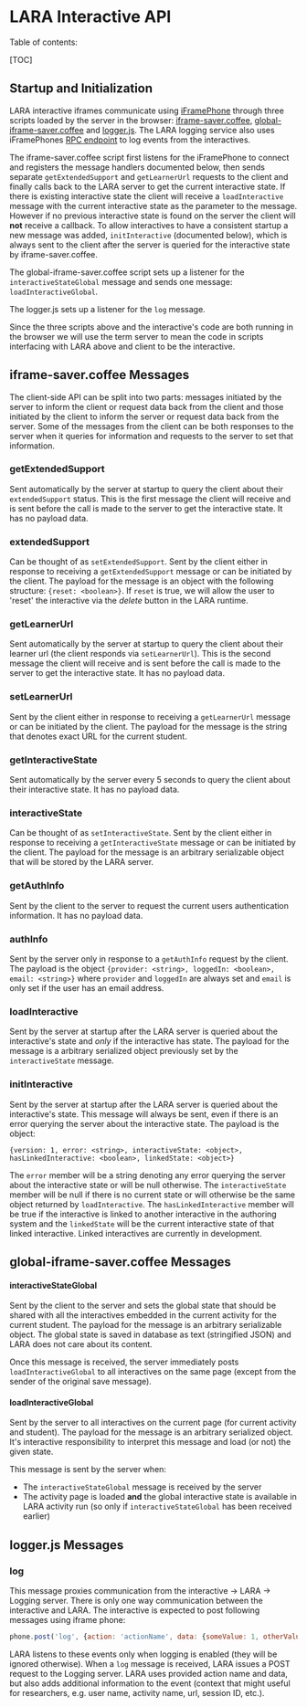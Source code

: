 # LARA Interactive API

Table of contents:

[TOC]

## Startup and Initialization

LARA interactive iframes communicate using [iFramePhone](https://github.com/concord-consortium/iframe-phone) through three scripts loaded by the server in the browser:  [iframe-saver.coffee](https://github.com/concord-consortium/LARA/blob/master/app/assets/javascripts/iframe-saver.coffee),
[global-iframe-saver.coffee](https://github.com/concord-consortium/LARA/blob/master/app/assets/javascripts/global-iframe-saver.coffee) and
[logger.js](https://github.com/concord-consortium/lara/blob/b51f764600816844088a0d45dc4493c0510eefe0/app/assets/javascripts/logger.js).  The LARA logging service also uses iFramePhones [RPC endpoint](https://github.com/concord-consortium/iframe-phone/blob/master/lib/iframe-phone-rpc-endpoint.js) to log events from the interactives.

The iframe-saver.coffee script first listens for the iFramePhone to connect and registers the message handlers documented below, then sends separate `getExtendedSupport` and `getLearnerUrl`
requests to the client and finally calls back to the LARA server to get the current interactive state.  If there is existing interactive state the client will receive a `loadInteractive` message with the current interactive state as the parameter to the message.  However if no previous interactive state is found on the server the client will **not** receive a callback.  To allow interactives to have a
consistent startup a new message was added, `initInteractive` (documented below), which is always sent to the client after the server is queried for the interactive state by iframe-saver.coffee.

The global-iframe-saver.coffee script sets up a listener for the `interactiveStateGlobal` message and sends one message: `loadInteractiveGlobal`.

The logger.js sets up a listener for the `log` message.

Since the three scripts above and the interactive's code are both running in the browser we will use the term server to mean the code in scripts interfacing with LARA above and client to be the interactive.

## iframe-saver.coffee Messages

The client-side API can be split into two parts: messages initiated by the server to inform the client or request data back from the client and those initiated by the client to inform the server or request data back from the server.  Some of the messages from the client can be both responses to the server when it queries for information and requests to the server to set that information.

### getExtendedSupport

Sent automatically by the server at startup to query the client about their `extendedSupport` status.  This is the first message the client will receive and is sent before the call is made to
the server to get the interactive state.  It has no payload data.

### extendedSupport

Can be thought of as `setExtendedSupport`. Sent by the client either in response to receiving a `getExtendedSupport` message or can be initiated by the client.  The payload for the message is an object with the following structure: `{reset: <boolean>}`.  If `reset` is true, we will allow the user to 'reset' the interactive via the _delete_ button in the LARA runtime.

### getLearnerUrl

Sent automatically by the server at startup to query the client about their learner url (the client responds via `setLearnerUrl`).  This is the second message the client will receive and is sent before the call is made to the server to get the interactive state.  It has no payload data.

### setLearnerUrl

Sent by the client either in response to receiving a `getLearnerUrl` message or can be initiated by the client. The payload for the message is the string that denotes exact URL for the current student.

### getInteractiveState

Sent automatically by the server every 5 seconds to query the client about their interactive state. It has no payload data.

### interactiveState

Can be thought of as `setInteractiveState`. Sent by the client either in response to receiving a `getInteractiveState` message or can be initiated by the client.  The payload for the message is an arbitrary serializable object that will be stored by the LARA server.

### getAuthInfo

Sent by the client to the server to request the current users authentication information.  It has no payload data.

### authInfo

Sent by the server only in response to a `getAuthInfo` request by the client.  The payload is the object `{provider: <string>, loggedIn: <boolean>, email: <string>}` where `provider` and `loggedIn`
are always set and `email` is only set if the user has an email address.

### loadInteractive

Sent by the server at startup after the LARA server is queried about the interactive's state and *only* if the interactive has state.  The payload for the message is a arbitrary serialized object
previously set by the `interactiveState` message.

### initInteractive

Sent by the server at startup after the LARA server is queried about the interactive's state.  This message will always be sent, even if there is an error querying the server about the interactive state.
The payload is the object:

 `{version: 1, error: <string>, interactiveState: <object>, hasLinkedInteractive: <boolean>, linkedState: <object>}`

 The `error` member will be a string denoting any error querying the server about the interactive state or will be null otherwise.  The `interactiveState` member will be null if there is no current state or will otherwise be the same object returned by `loadInteractive`.  The `hasLinkedInteractive` member will be true if the interactive is linked to another interactive in the authoring system and the `linkedState` will be the current interactive state of that linked interactive.  Linked interactives are currently in development.

## global-iframe-saver.coffee Messages

#### interactiveStateGlobal

Sent by the client to the server and sets the global state that should be shared with all the interactives embedded in the current activity for the current student.  The payload for the message is
an arbitrary serializable object. The global state is saved in database as text (stringified JSON) and LARA does not care about its content.

Once this message is received, the server immediately posts `loadInteractiveGlobal` to all interactives on the same page (except from the sender of the original save message).

#### loadInteractiveGlobal

Sent by the server to all interactives on the current page (for current activity and student).  The payload for the message is an arbitrary serialized object.  It's interactive responsibility to interpret this message and load (or not) the given state.

This message is sent by the server when:

- The `interactiveStateGlobal` message is received by the server
- The activity page is loaded **and** the global interactive state is available in LARA activity run (so only if `interactiveStateGlobal` has been received earlier)

## logger.js Messages

### log

This message proxies communication from the interactive → LARA → Logging server.  There is only one way communication between the interactive and LARA. The interactive is expected to post following messages using iframe phone:

```javascript
phone.post('log', {action: 'actionName', data: {someValue: 1, otherValue: 2})
```

LARA listens to these events only when logging is enabled (they will be ignored otherwise). When a `log` message is received, LARA issues a POST request to the Logging server. LARA uses provided action name and data, but also adds additional information to the event (context that might useful for researchers, e.g. user name, activity name, url, session ID, etc.).

